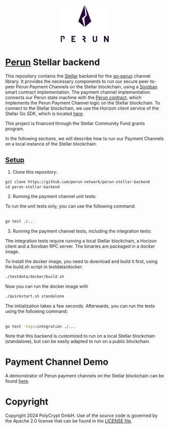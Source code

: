 <h1 align="center">
    <a href="https://perun.network/"><img src=".assets/go-perun.png" alt="Perun" width="30%"></a>
</h1>


# [Perun](https://perun.network/) Stellar backend

This repository contains the [Stellar](https://stellar.org/) backend for the [go-perun](https://github.com/perun-network/go-perun) channel library. It provides the necessary components to run our secure peer-to-peer Perun Payment Channels on the Stellar blockchain, using a [Soroban](https://soroban.stellar.org/) smart contract implementation. The payment channel implementation connects our Perun state machine with the [Perun contract](https://github.com/perun-network/perun-soroban-contract), which implements the Perun Payment Channel logic on the Stellar blockchain. To connect to the Stellar blockchain, we use the Horizon client service of the Stellar Go SDK, which is located [here](https://github.com/stellar/go). 

This project is financed through the Stellar Community Fund grants program.

In the following sections, we will describe how to run our Payment Channels on a local instance of the Stellar blockchain.

## [Setup](#setup)

1. Clone this repository:

```
git clone https://github.com/perun-network/perun-stellar-backend
cd perun-stellar-backend
```

2. Running the payment channel unit tests:

To run the unit tests only, you can use the following command:

```sh

go test ./...
```

3. Running the payment channel tests, including the integration tests:

The integration tests require running a local Stellar blockchain, a Horizon client and a Soroban RPC server. The binaries are packaged in a docker image.

To install the docker image, you need to download and build it first, using the build.sh script in testdata/docker:

```sh
./testdata/docker/build.sh
```

Now you can run the docker image with

```sh
./quickstart.sh standalone

```

The initialization takes a few seconds. Afterwards, you can run the tests using the following command:
  
```sh

go test -tags=integration ./...
```

Note that this backend is customized to run on a local Stellar blockchain (standalone), but can be easily adapted to run on a public blockchain.


# Payment Channel Demo

A demonstrator of Perun payment channels on the Stellar blockchain can be found [here](https://github.com/perun-network/perun-stellar-demo).

# Copyright

Copyright 2024 PolyCrypt GmbH. Use of the source code is governed by the Apache 2.0 license that can be found in the [LICENSE file](LICENSE).